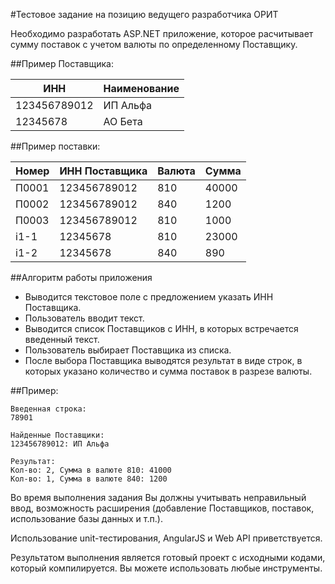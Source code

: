 #Тестовое задание на позицию ведущего разработчика ОРИТ

Необходимо разработать ASP.NET приложение, которое расчитывает сумму поставок с учетом валюты по определенному Поставщику.

##Пример Поставщика:

|ИНН         |Наименование|
|------------|------------|
|123456789012|ИП Альфа    |
|12345678    |АО Бета     |

##Пример поставки:

|Номер|ИНН Поставщика|Валюта|Сумма   |
|-----|--------------|------|--------|
|П0001|123456789012  |810   |40000   |
|П0002|123456789012  |840   |1200    |
|П0003|123456789012  |810   |1000    |
|i1-1 |12345678      |810   |23000   |
|i1-2 |12345678      |840   |890     |

##Алгоритм работы приложения

* Выводится текстовое поле с предложением указать ИНН Поставщика.
* Пользователь вводит текст.
* Выводится список Поставщиков с ИНН, в которых встречается введенный текст.
* Пользователь выбирает Поставщика из списка.
* После выбора Поставщика выводятся результат в виде строк, в которых указано количество и сумма поставок в разрезе валюты.

##Пример:

```
Введенная строка:
78901

Найденные Поставщики:
123456789012: ИП Альфа

Результат:
Кол-во: 2, Сумма в валюте 810: 41000
Кол-во: 1, Сумма в валюте 840: 1200
```

Во время выполнения задания Вы должны учитывать неправильный ввод,
возможность расширения (добавление Поставщиков, поставок, использование базы данных и т.п.).

Использование unit-тестирования,  AngularJS и Web API приветствуется.

Результатом выполнения является готовый проект c исходными кодами, который компилируется.
Вы можете использовать любые инструменты.
